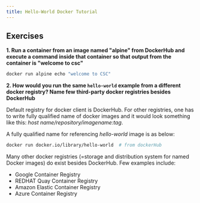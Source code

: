 ```yaml
---
title: Hello-World Docker Tutorial
---
```


## Exercises

**1. Run a container from an image named "alpine" from DockerHub and execute a command inside that container so that output from the container is "welcome to csc"**

```bash
docker run alpine echo "welcome to CSC"
```

**2. How would you run the same `hello-world` example from a different docker registry? Name few third-party docker registries besides DockerHub**


Default registry for docker client is DockerHub. For other registries, one has to write fully qualified name of docker images and it would look something like this: *host name/repository/imagename:tag*.

A fully qualified name for referencing *hello-world* image is as below:

```bash
docker run docker.io/library/hello-world  # from dockerHub
```

Many other docker registries (=storage and distribution system for named Docker images) do exist besides DockerHub. Few examples include:
- Google Container Registry  
- REDHAT Quay Container Registry
- Amazon Elastic Container Registry
- Azure Container Registry

